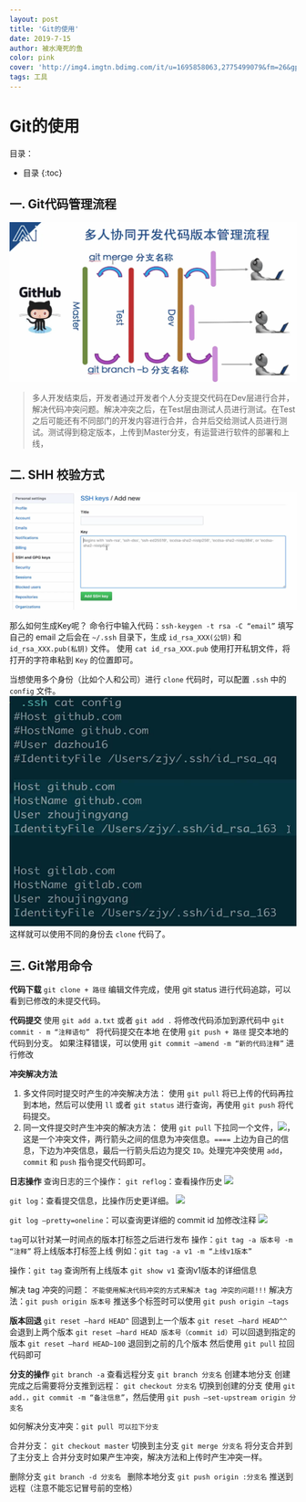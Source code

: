 ```yaml
---
layout: post
title: 'Git的使用'
date: 2019-7-15
author: 被水淹死的鱼
color: pink
cover: 'http://img4.imgtn.bdimg.com/it/u=1695858063,2775499079&fm=26&gp=0.jpg'
tags: 工具
---
```


# Git的使用

目录：
* 目录
{:toc}


## 一. Git代码管理流程

![1](/assets/git/git_1.png) 
>多人开发结束后，开发者通过开发者个人分支提交代码在Dev层进行合并，解决代码冲突问题。解决冲突之后，在Test层由测试人员进行测试。在Test之后可能还有不同部门的开发内容进行合并，合并后交给测试人员进行测试。测试得到稳定版本，上传到Master分支，有运营进行软件的部署和上线，


## 二. SHH 校验方式


<img src="/assets/git/git_2.png" style="zoom:100%">

那么如何生成Key呢？
命令行中输入代码：```ssh-keygen -t rsa -C “email”```   填写自己的 email
之后会在 `~/.ssh` 目录下，生成 `id_rsa_XXX(公钥)` 和 `id_rsa_XXX.pub(私钥)` 文件。
使用 `cat id_rsa_XXX.pub` 使用打开私钥文件，将打开的字符串粘到 `Key` 的位置即可。


当想使用多个身份（比如个人和公司）进行 `clone` 代码时，可以配置 `.ssh` 中的 `config` 文件。
<img src="/assets/git/git_3.png" style="zoom:100%">
这样就可以使用不同的身份去 `clone` 代码了。


## 三. Git常用命令

**代码下载**
```git clone + 路径```
编辑文件完成，使用 git status 进行代码追踪，可以看到已修改的未提交代码。

**代码提交**
使用 ```git add a.txt``` 或者 ```git add .``` 将修改代码添加到源代码中
```git commit - m “注释语句” ``` 将代码提交在本地
在使用 ```git push + 路径``` 提交本地的代码到分支。
如果注释错误，可以使用 ```git commit —amend -m “新的代码注释”``` 进行修改


**冲突解决方法**
1. 多文件同时提交时产生的冲突解决方法：
	使用 ```git pull``` 将已上传的代码再拉到本地，然后可以使用 `ll` 或者 ```git status``` 进行查询，再使用 ```git push``` 将代码提交。
2. 同一文件提交时产生冲突的解决方法：
	使用 ```git pull``` 下拉同一个文件，<img src="/assets/git/git_4.png" style="zoom:100%">，这是一个冲突文件，两行箭头之间的信息为冲突信息。`====` 上边为自己的信息，下边为冲突信息，最后一行箭头后边为提交 `ID`。处理完冲突使用 `add`，`commit` 和 `push` 指令提交代码即可。
	
	
**日志操作**
查询日志的三个操作：
```git reflog```：查看操作历史
<img src="/assets/git/git_5.png" style="zoom:100%">

```git log```：查看提交信息，比操作历史更详细。
<img src="/assets/git/git_6.png" style="zoom:100%">

```git log —pretty=oneline```：可以查询更详细的 commit id 加修改注释
<img src="/assets/git/git_7.png" style="zoom:100%">


`tag`可以针对某一时间点的版本打标签之后进行发布
操作：```git tag -a 版本号 -m “注释”``` 将上线版本打标签上线
例如：```git tag -a v1 -m “上线v1版本”```

操作：```git tag``` 查询所有上线版本
     ```git show v1``` 查询v1版本的详细信息

解决 tag 冲突的问题：
    `不能使用解决代码冲突的方式来解决 tag 冲突的问题!!!`
解决方法：```git push origin 版本号```
推送多个标签时可以使用 ```git push origin —tags```



**版本回退**
```git reset —hard HEAD^``` 回退到上一个版本
```git reset —hard HEAD^^``` 会退到上两个版本
```git reset —hard HEAD 版本号（commit id）```可以回退到指定的版本
```git reset —hard HEAD~100```  退回到之前的几个版本
然后使用 ```git pull``` 拉回代码即可


**分支的操作**
```git branch -a``` 查看远程分支
```git branch 分支名``` 创建本地分支
创建完成之后需要将分支推到远程：
```git checkout 分支名``` 切换到创建的分支
使用 ```git add.，git commit -m “备注信息”```，然后使用 ```git push —set-upstream origin 分支名```

如何解决分支冲突：```git pull 可以拉下分支```

合并分支：
```git checkout master``` 切换到主分支
```git merge 分支名```  将分支合并到了主分支上
合并分支时如果产生冲突，解决方法和上传时产生冲突一样。

删除分支
```git branch -d 分支名 ```     删除本地分支
```git push origin :分支名```   推送到远程（注意不能忘记冒号前的空格） 
